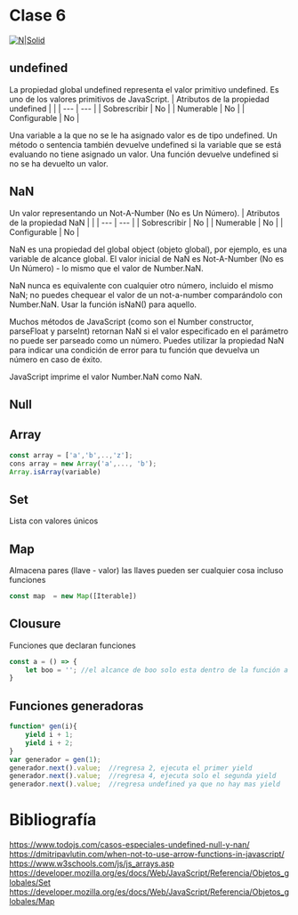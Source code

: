 # Clase 6
[![N|Solid](https://cldup.com/dTxpPi9lDf.thumb.png)](https://nodesource.com/products/nsolid)

## undefined
La propiedad global undefined representa el valor primitivo undefined. Es uno de los valores primitivos de JavaScript.
| Atributos de la propiedad undefined | |
| --- | --- |
| Sobrescribir | No |
| Numerable | No |
| Configurable | No |

Una variable a la que no se le ha asignado valor es de tipo undefined. Un método o sentencia también devuelve undefined si la variable que se está evaluando no tiene asignado un valor. Una función devuelve undefined si no se ha devuelto un valor.

## NaN
Un valor representando un Not-A-Number (No es Un Número).
| Atributos de la propiedad NaN | |
| --- | --- |
| Sobrescribir | No |
| Numerable | No |
| Configurable | No |

NaN es una propiedad del global object (objeto global), por ejemplo, es una variable de alcance global.
El valor inicial de NaN es Not-A-Number (No es Un Número) - lo mismo que el valor de Number.NaN.

NaN nunca es equivalente con cualquier otro número, incluido el mismo NaN; no puedes chequear el valor de un not-a-number comparándolo con Number.NaN. Usar la función isNaN() para aquello.

Muchos métodos de JavaScript (como son el Number constructor, parseFloat y parseInt) retornan NaN si el valor especificado en el parámetro no puede ser parseado como un número.
Puedes utilizar la propiedad NaN para indicar una condición de error para tu función que devuelva un número en caso de éxito.

JavaScript imprime el valor Number.NaN como NaN.

## Null

## Array
`````js
const array = ['a','b',..,'z'];
cons array = new Array('a',..., 'b');
Array.isArray(variable)
`````
## Set 
Lista con valores únicos 

## Map
Almacena pares (llave - valor)
las llaves pueden ser cualquier cosa incluso funciones
``````js
const map  = new Map([Iterable])
``````

## Clousure 
Funciones que declaran funciones
``````js
const a = () => {
    let boo = ''; //el alcance de boo solo esta dentro de la función a
}
``````
## Funciones generadoras
``````js
function* gen(i){
    yield i + 1; 
    yield i + 2; 
}
var generador = gen(1);
generador.next().value;  //regresa 2, ejecuta el primer yield
generador.next().value;  //regresa 4, ejecuta solo el segunda yield
generador.next().value;  //regresa undefined ya que no hay mas yield
``````

# Bibliografía 
https://www.todojs.com/casos-especiales-undefined-null-y-nan/
https://dmitripavlutin.com/when-not-to-use-arrow-functions-in-javascript/
https://www.w3schools.com/js/js_arrays.asp
https://developer.mozilla.org/es/docs/Web/JavaScript/Referencia/Objetos_globales/Set
https://developer.mozilla.org/es/docs/Web/JavaScript/Referencia/Objetos_globales/Map
